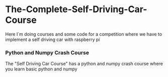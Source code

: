 # The-Complete-Self-Driving-Car-Course
Here I´m doing courses and some code for a competition where we have to implement a self driving car with raspberry pi

### Python and Numpy Crash Course
The "Self Driving Car Course" has a python and numpy crash course where you learn basic python and numpy
